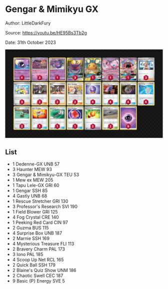 # Gengar & Mimikyu GX

Author: LittleDarkFury

Source: <https://youtu.be/HE95Bs3Tb2g>

Date: 31th October 2023

![decklist](../../images/MEW/Gengar%20&%20Mimikyu%20GX/1-%20Gengar%20&%20Mimikyu%20GX.png)

## List

* 1 Dedenne-GX UNB 57
* 3 Haunter MEW 93
* 3 Gengar & Mimikyu-GX TEU 53
* 1 Mew ex MEW 205
* 1 Tapu Lele-GX GRI 60
* 1 Gengar SSH 85
* 4 Gastly UNB 68
* 1 Rescue Stretcher GRI 130
* 3 Professor's Research SVI 190
* 1 Field Blower GRI 125
* 4 Fog Crystal CRE 140
* 1 Peeking Red Card CIN 97
* 2 Guzma BUS 115
* 4 Surprise Box UNB 187
* 2 Marnie SSH 169
* 4 Mysterious Treasure FLI 113
* 2 Bravery Charm PAL 173
* 3 Iono PAL 185
* 4 Scoop Up Net RCL 165
* 2 Quick Ball SSH 179
* 2 Blaine's Quiz Show UNM 186
* 2 Chaotic Swell CEC 187
* 9 Basic {P} Energy SVE 5
